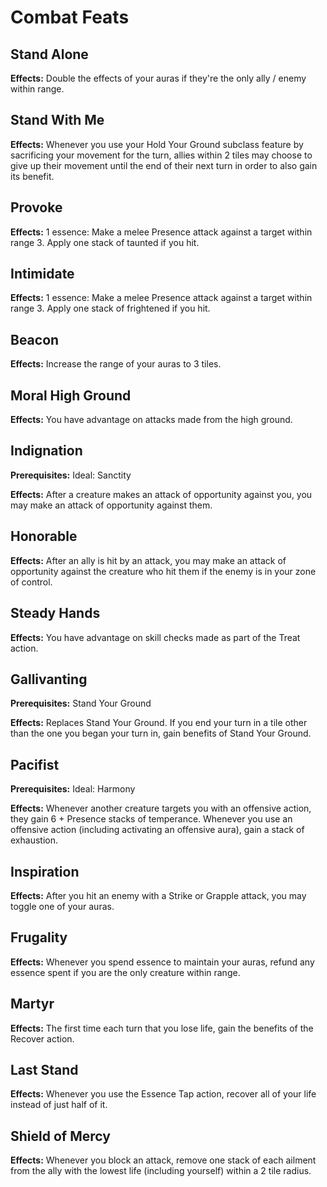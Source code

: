 # Combat Feats

## Stand Alone

**Effects:** Double the effects of your auras if they're the only ally / enemy within range.

## Stand With Me

**Effects:** Whenever you use your Hold Your Ground subclass feature by sacrificing your movement for the turn, allies within 2 tiles may choose to give up their movement until the end of their next turn in order to also gain its benefit.

## Provoke

**Effects:** 1 essence: Make a melee Presence attack against a target within range 3. Apply one stack of taunted if you hit.

## Intimidate

**Effects:** 1 essence: Make a melee Presence attack against a target within range 3. Apply one stack of frightened if you hit.

## Beacon

**Effects:** Increase the range of your auras to 3 tiles.

## Moral High Ground

**Effects:** You have advantage on attacks made from the high ground.

## Indignation

**Prerequisites:** Ideal: Sanctity

**Effects:** After a creature makes an attack of opportunity against you, you may make an attack of opportunity against them.

## Honorable

**Effects:** After an ally is hit by an attack, you may make an attack of opportunity against the creature who hit them if the enemy is in your zone of control.

## Steady Hands

**Effects:** You have advantage on skill checks made as part of the Treat action.

## Gallivanting

**Prerequisites:** Stand Your Ground

**Effects:** Replaces Stand Your Ground. If you end your turn in a tile other than the one you began your turn in, gain benefits of Stand Your Ground.

## Pacifist

**Prerequisites:** Ideal: Harmony

**Effects:** Whenever another creature targets you with an offensive action, they gain 6 + Presence stacks of temperance. Whenever you use an offensive action (including activating an offensive aura), gain a stack of exhaustion.

## Inspiration

**Effects:** After you hit an enemy with a Strike or Grapple attack, you may toggle one of your auras.

## Frugality

**Effects:** Whenever you spend essence to maintain your auras, refund any essence spent if you are the only creature within range.

## Martyr

**Effects:** The first time each turn that you lose life, gain the benefits of the Recover action.

## Last Stand

**Effects:** Whenever you use the Essence Tap action, recover all of your life instead of just half of it.

## Shield of Mercy

**Effects:** Whenever you block an attack, remove one stack of each ailment from the ally with the lowest life (including yourself) within a 2 tile radius.
